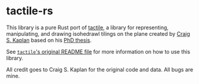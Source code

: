 # tactile-rs

This library is a pure Rust port of [tactile](https://github.com/isohedral/tactile), a library for representing, manipulating, and drawing isohedrawl tilings on the plane created by [Craig S. Kaplan](https://github.com/isohedral) based on his [PhD thesis](https://cs.uwaterloo.ca/~csk/other/phd/).

See [`tactile`'s original README file](https://github.com/isohedral/tactile/blob/master/README.md) for more information on how to use this library.

All credit goes to Craig S. Kaplan for the original code and data. All bugs are mine.
